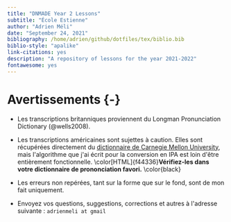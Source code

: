 ```yaml
--- 
title: "DNMADE Year 2 Lessons"
subtitle: "École Estienne"
author: "Adrien Méli"
date: "September 24, 2021"
bibliography: /home/adrien/github/dotfiles/tex/biblio.bib
biblio-style: "apalike"
link-citations: yes
description: "A repository of lessons for the year 2021-2022"
fontawesome: yes
---
```




# Avertissements {-}


* Les transcriptions britanniques proviennent du Longman Pronunciation Dictionary (@wells2008).

* Les transcriptions américaines sont sujettes à caution. Elles sont récupérées directement du [dictionnaire de Carnegie Mellon University](http://www.speech.cs.cmu.edu/cgi-bin/cmudict), mais
  l'algorithme que j'ai écrit pour la conversion en IPA est loin d'être entièrement fonctionnelle. \color[HTML]{f44336}**Vérifiez-les dans votre dictionnaire de prononciation favori.** \color{black}

* Les erreurs non repérées, tant sur la forme que sur le fond, sont de mon fait uniquement.

* Envoyez vos questions, suggestions, corrections et autres à l'adresse suivante : `adrienmeli at gmail`

